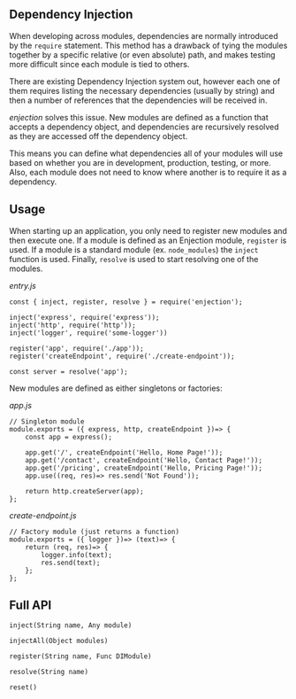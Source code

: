 
## Dependency Injection

When developing across modules, dependencies are normally introduced by the `require` statement.  This method has a drawback of tying the modules together by a specific relative (or even absolute) path, and makes testing more difficult since each module is tied to others.

There are existing Dependency Injection system out, however each one of them requires listing the necessary dependencies (usually by string) and then a number of references that the dependencies will be received in.

*enjection* solves this issue.  New modules are defined as a function that accepts a dependency object, and dependencies are recursively resolved as they are accessed off the dependency object.

This means you can define what dependencies all of your modules will use based on whether you are in development, production, testing, or more.  Also, each module does not need to know where another is to require it as a dependency.

## Usage

When starting up an application, you only need to register new modules and then execute one.  If a module is defined as an Enjection module, `register` is used.  If a module is a standard module (ex. `node_modules`) the `inject` function is used.  Finally, `resolve` is used to start resolving one of the modules.

*entry.js*
```
const { inject, register, resolve } = require('enjection');

inject('express', require('express'));
inject('http', require('http'));
inject('logger', require('some-logger'))

register('app', require('./app'));
register('createEndpoint', require('./create-endpoint'));

const server = resolve('app');
```

New modules are defined as either singletons or factories:

*app.js*
```
// Singleton module
module.exports = ({ express, http, createEndpoint })=> {
    const app = express();

    app.get('/', createEndpoint('Hello, Home Page!'));
    app.get('/contact', createEndpoint('Hello, Contact Page!'));
    app.get('/pricing', createEndpoint('Hello, Pricing Page!'));
    app.use((req, res)=> res.send('Not Found'));

    return http.createServer(app);
};
```

*create-endpoint.js*
```
// Factory module (just returns a function)
module.exports = ({ logger })=> (text)=> {
    return (req, res)=> {
        logger.info(text);
        res.send(text);
    };
};
```

## Full API

```
inject(String name, Any module)
```

```
injectAll(Object modules)
```

```
register(String name, Func DIModule)
```

```
resolve(String name)
```

```
reset()
```
